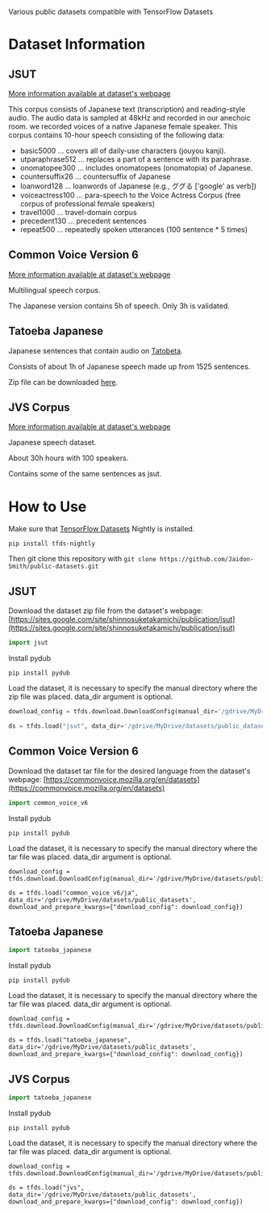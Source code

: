 Various public datasets compatible with TensorFlow Datasets
# Dataset Information
## JSUT
[More information available at dataset's webpage](https://sites.google.com/site/shinnosuketakamichi/publication/jsut)

This corpus consists of Japanese text (transcription) and reading-style audio. The audio data is sampled at 48kHz and recorded in our anechoic room. we recorded voices of a native Japanese female speaker. This corpus contains 10-hour speech consisting of the following data: 

* basic5000 ... covers all of daily-use characters (jouyou kanji).
* utparaphrase512 ... replaces a part of a sentence with its paraphrase.
* onomatopee300 ... includes onomatopees (onomatopia) of Japanese.
* countersuffix26 ... countersuffix of Japanese
* loanword128 ... loanwords of Japanese (e.g., ググる ['google' as verb])
* voiceactress100 ... para-speech to the Voice Actress Corpus (free corpus of professional female speakers)
* travel1000 ... travel-domain corpus
* precedent130 ... precedent sentences
* repeat500 ... repeatedly spoken utterances (100 sentence * 5 times)

## Common Voice Version 6
[More information available at dataset's webpage](https://commonvoice.mozilla.org/en/datasets)

Multilingual speech corpus.

The Japanese version contains 5h of speech. Only 3h is validated.

## Tatoeba Japanese
Japanese sentences that contain audio on [Tatobeta](https://tatoeba.org/eng/downloads).

Consists of about 1h of Japanese speech made up from 1525 sentences.

Zip file can be downloaded [here](https://drive.google.com/file/d/1WTZKU5uv8D8eoUJcwrIa5m-2ya_fmcjt/view?usp=sharing).

## JVS Corpus
[More information available at dataset's webpage](https://sites.google.com/site/shinnosuketakamichi/research-topics/jvs_corpus)

Japanese speech dataset.

About 30h hours with 100 speakers.

Contains some of the same sentences as jsut.

# How to Use
Make sure that [TensorFlow Datasets](https://www.tensorflow.org/datasets) Nightly is installed.
```
pip install tfds-nightly
```
Then git clone this repository with `git clone https://github.com/Jaidon-Smith/public-datasets.git`

## JSUT
Download the dataset zip file from the dataset's webpage:
[https://sites.google.com/site/shinnosuketakamichi/publication/jsut](https://sites.google.com/site/shinnosuketakamichi/publication/jsut)
```python
import jsut
```
Install pydub
```
pip install pydub
```

Load the dataset, it is necessary to specify the manual directory where the zip file was placed.
data_dir argument is optional.

```python
download_config = tfds.download.DownloadConfig(manual_dir='/gdrive/MyDrive/datasets/public_datasets/downloads/manual')

ds = tfds.load("jsut", data_dir='/gdrive/MyDrive/datasets/public_datasets', download_and_prepare_kwargs={"download_config": download_config})
```

## Common Voice Version 6
Download the dataset tar file for the desired language from the dataset's webpage:
[https://commonvoice.mozilla.org/en/datasets](https://commonvoice.mozilla.org/en/datasets)
```python
import common_voice_v6
```
Install pydub
```
pip install pydub
```
Load the dataset, it is necessary to specify the manual directory where the tar file was placed.
data_dir argument is optional.
```
download_config = tfds.download.DownloadConfig(manual_dir='/gdrive/MyDrive/datasets/public_datasets/downloads/manual/commonvoice')

ds = tfds.load("common_voice_v6/ja", data_dir='/gdrive/MyDrive/datasets/public_datasets', download_and_prepare_kwargs={"download_config": download_config})
```

## Tatoeba Japanese
```python
import tatoeba_japanese
```

Install pydub
```
pip install pydub
```

Load the dataset, it is necessary to specify the manual directory where the tar file was placed.
data_dir argument is optional.
```
download_config = tfds.download.DownloadConfig(manual_dir='/gdrive/MyDrive/datasets/public_datasets/downloads/manual/')

ds = tfds.load("tatoeba_japanese", data_dir='/gdrive/MyDrive/datasets/public_datasets', download_and_prepare_kwargs={"download_config": download_config})
```

## JVS Corpus
```python
import tatoeba_japanese
```

Install pydub
```
pip install pydub
```

Load the dataset, it is necessary to specify the manual directory where the tar file was placed.
data_dir argument is optional.
```
download_config = tfds.download.DownloadConfig(manual_dir='/gdrive/MyDrive/datasets/public_datasets/downloads/manual/')

ds = tfds.load("jvs", data_dir='/gdrive/MyDrive/datasets/public_datasets', download_and_prepare_kwargs={"download_config": download_config})
```


